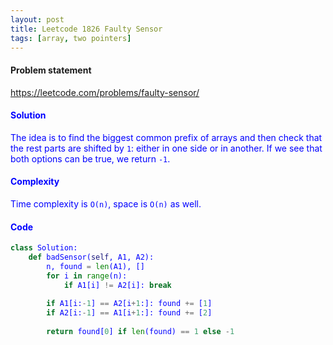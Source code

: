 ```yaml
---
layout: post
title: Leetcode 1826 Faulty Sensor
tags: [array, two pointers]
---
```


#### Problem statement

<a href="https://leetcode.com/problems/faulty-sensor/"> <font color = blue>https://leetcode.com/problems/faulty-sensor/

#### Solution
The idea is to find the biggest common prefix of arrays and then check that the rest parts are shifted by `1`: either in one side or in another. If we see that both options can be true, we return `-1`.

#### Complexity
Time complexity is `O(n)`, space is `O(n)` as well.

#### Code
```python
class Solution:
    def badSensor(self, A1, A2):
        n, found = len(A1), []
        for i in range(n):
            if A1[i] != A2[i]: break
        
        if A1[i:-1] == A2[i+1:]: found += [1]
        if A2[i:-1] == A1[i+1:]: found += [2]
            
        return found[0] if len(found) == 1 else -1
```

